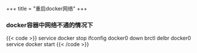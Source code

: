 +++
title = "重启docker网络"
+++

### docker容器中网络不通的情况下
{{< code >}}
service docker stop
ifconfig docker0 down
brctl delbr docker0
service docker start
{{< /code >}}